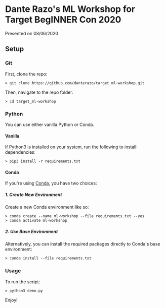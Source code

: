 # Dante Razo's ML Workshop for Target BegINNER Con 2020
Presented on 08/06/2020

## Setup
### Git
First, clone the repo:
```
> git clone https://github.com/danterazo/target_ml-workshop.git
```

Then, navigate to the repo folder:
```
> cd target_ml-workshop
```

### Python
You can use either vanilla Python or Conda.

#### Vanilla
If Python3 is installed on your system, run the following to install dependencies:
```
> pip3 install -r requirements.txt
```

#### Conda
If you're using [Conda](https://docs.conda.io/en/latest/), you have two choices:

##### 1. Create New Environment
Create a new Conda environment like so: 
```
> conda create --name ml-workshop --file requirements.txt --yes
> conda activate ml-workshop
```

##### 2. Use Base Environment
Alternatively, you can install the required packages directly to Conda's base environment:
```
> conda install --file requirements.txt
```

### Usage
To run the script:
```
> python3 demo.py
```

Enjoy!